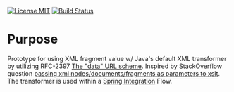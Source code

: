 [![License MIT](https://img.shields.io/badge/License-MIT-blue.svg)](https://github.com/agebhar1/prototype-xslt-data-url/blob/master/LICENSE)
[![Build Status](https://github.com/agebhar1/micrometer-certs-expiration/actions/workflows/ci.yml/badge.svg)](https://github.com/agebhar1/prototype-xslt-data-url/actions?query=branch%3Amain)

# Purpose

Prototype for using XML fragment value w/ Java's default XML transformer by utilizing RFC-2397 [The "data" URL scheme][RFC2397]. Inspired by StackOverflow question [passing xml nodes/documents/fragments as parameters to xslt][SO:3789044]. The transformer is used within a [Spring Integration][SI] Flow.

[RFC2397]: https://tools.ietf.org/html/rfc2397
[SI]: https://spring.io/projects/spring-integration
[SO:3789044]: https://stackoverflow.com/questions/3789044/passing-xml-nodes-documents-fragments-as-parameters-to-xslt
